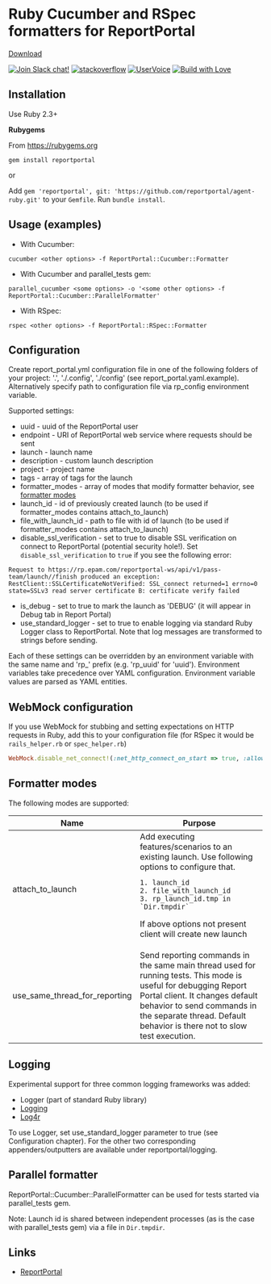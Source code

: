 # Ruby Cucumber and RSpec formatters for ReportPortal

 [Download](https://rubygems.org/gems/reportportal)
 
[![Join Slack chat!](https://reportportal-slack-auto.herokuapp.com/badge.svg)](https://reportportal-slack-auto.herokuapp.com)
[![stackoverflow](https://img.shields.io/badge/reportportal-stackoverflow-orange.svg?style=flat)](http://stackoverflow.com/questions/tagged/reportportal)
[![UserVoice](https://img.shields.io/badge/uservoice-vote%20ideas-orange.svg?style=flat)](https://rpp.uservoice.com/forums/247117-report-portal)
[![Build with Love](https://img.shields.io/badge/build%20with-❤%EF%B8%8F%E2%80%8D-lightgrey.svg)](http://reportportal.io?style=flat)


## Installation

Use Ruby 2.3+

**Rubygems**

From https://rubygems.org

~~~~~~~~~~~~~~~~~~~~~~~~~~~~~~~~~~~~~~~~~~~~~~~~~~~~~~~~~~~~~~~~~~~~~~~~~~~~~~~~
gem install reportportal
~~~~~~~~~~~~~~~~~~~~~~~~~~~~~~~~~~~~~~~~~~~~~~~~~~~~~~~~~~~~~~~~~~~~~~~~~~~~~~~~

or

Add `gem 'reportportal', git: 'https://github.com/reportportal/agent-ruby.git'` to your `Gemfile`. Run `bundle install`.

## Usage (examples)

* With Cucumber:

```cucumber <other options> -f ReportPortal::Cucumber::Formatter```

* With Cucumber and parallel_tests gem:

```parallel_cucumber <some options> -o '<some other options> -f ReportPortal::Cucumber::ParallelFormatter'```

* With RSpec:

```rspec <other options> -f ReportPortal::RSpec::Formatter```

## Configuration
Create report_portal.yml configuration file in one of the following folders of your project: '.', './.config', './config' (see report_portal.yaml.example).
Alternatively specify path to configuration file via rp_config environment variable.

Supported settings:

 - uuid - uuid of the ReportPortal user
 - endpoint - URI of ReportPortal web service where requests should be sent
 - launch - launch name
 - description - custom launch description
 - project - project name
 - tags - array of tags for the launch
 - formatter_modes - array of modes that modify formatter behavior, see [formatter modes](#formatter_modes)
 - launch_id - id of previously created launch (to be used if formatter_modes contains attach_to_launch)
 - file_with_launch_id - path to file with id of launch (to be used if formatter_modes contains attach_to_launch)
 - disable_ssl_verification - set to true to disable SSL verification on connect to ReportPortal (potential security hole!). Set `disable_ssl_verification` to `true` if you see the following error:
```
Request to https://rp.epam.com/reportportal-ws/api/v1/pass-team/launch//finish produced an exception: RestClient::SSLCertificateNotVerified: SSL_connect returned=1 errno=0 state=SSLv3 read server certificate B: certificate verify failed
```
 - is_debug - set to true to mark the launch as 'DEBUG' (it will appear in Debug tab in Report Portal)
 - use_standard_logger - set to true to enable logging via standard Ruby Logger class to ReportPortal. Note that log messages are transformed to strings before sending.

Each of these settings can be overridden by an environment variable with the same name and 'rp_' prefix (e.g. 'rp_uuid' for 'uuid'). Environment variables take precedence over YAML configuration.
Environment variable values are parsed as YAML entities.

## WebMock configuration
If you use WebMock for stubbing and setting expectations on HTTP requests in Ruby,
add this to your configuration file (for RSpec it would be `rails_helper.rb` or `spec_helper.rb`)

```ruby
WebMock.disable_net_connect!(:net_http_connect_on_start => true, :allow_localhost => true, :allow => [/rp\.epam\.com/]) # Don't break Net::HTTP
```

<a name="formatter_modes"></a>
## Formatter modes

The following modes are supported:
<table><thead><tr><th>Name</th><th>Purpose</th></tr></thead>
<tbody>
<tr>
<td>attach_to_launch</td>
<td>
Add executing features/scenarios to an existing launch. 
Use following options to configure that. 

    1. launch_id
    2. file_with_launch_id 
    3. rp_launch_id.tmp in `Dir.tmpdir` 
    
   If above options not present client will create new launch
</td>
</tr>
<tr>
<td>use_same_thread_for_reporting</td>
<td>
Send reporting commands in the same main thread used for running tests. This mode is useful for debugging 
Report Portal client. It changes default behavior to send commands in the separate thread.
Default behavior is there not to slow test execution. </td>
</tr>
</tbody>
</table>

## Logging
Experimental support for three common logging frameworks was added:

- Logger (part of standard Ruby library)
- [Logging](http://rubygems.org/gems/logging)
- [Log4r](https://rubygems.org/gems/log4r)

To use Logger, set use_standard_logger parameter to true (see Configuration chapter). For the other two corresponding appenders/outputters are available under reportportal/logging.

## Parallel formatter

ReportPortal::Cucumber::ParallelFormatter can be used for tests started via parallel_tests gem.

Note: Launch id is shared between independent processes (as is the case with parallel_tests gem) via a file in `Dir.tmpdir`.

## Links

 - [ReportPortal](https://github.com/reportportal/)
